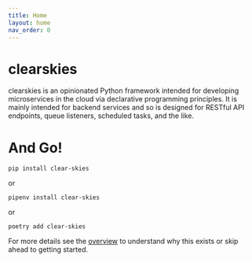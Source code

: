 ```yaml
---
title: Home
layout: home
nav_order: 0
---
```


# clearskies

clearskies is an opinionated Python framework intended for developing microservices in the cloud via declarative programming principles.  It is mainly intended for backend services and so is designed for RESTful API endpoints, queue listeners, scheduled tasks, and the like.

# And Go!

```
pip install clear-skies
```

or

```
pipenv install clear-skies
```

or

```
poetry add clear-skies
```

For more details see the [overview](docs/overview.html) to understand why this exists or skip ahead to getting started.
